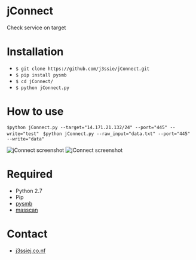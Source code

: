 jConnect
====================
Check service on target

# Installation
- `$ git clone https://github.com/j3ssie/jConnect.git `
- `$ pip install pysmb`
- `$ cd jConnect/`
- `$ python jConnect.py`

# How to use
```$python jConnect.py --target="14.171.21.132/24" --port="445" --write="test" ```
```$python jConnect.py --raw_input="data.txt" --port="445" --write="data" ```

![jConnect screenshot](https://github.com/j3ssie/jConnect/blob/master/screenshots/1.png)
![jConnect screenshot](https://github.com/j3ssie/jConnect/blob/master/screenshots/2.png)

# Required
- Python 2.7
- Pip
- [pysmb](https://pythonhosted.org/pysmb/api/smb_SMBConnection.html)
- [masscan](https://github.com/robertdavidgraham/masscan)

# Contact
- [j3ssiej.co.nf](http://j3ssiej.co.nf)
